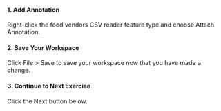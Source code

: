 <head><base target="_blank"> </head>

#### 1. Add Annotation

Right-click the food vendors CSV reader feature type and choose Attach Annotation.

#### 2. Save Your Workspace

Click File > Save to save your workspace now that you have made a change.

#### 3. Continue to Next Exercise

Click the Next button below.
